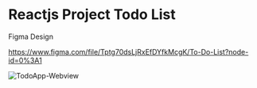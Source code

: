# Reactjs Project Todo List

Figma Design

https://www.figma.com/file/Tptg70dsLjRxEfDYfkMcgK/To-Do-List?node-id=0%3A1


![TodoApp-Webview](https://user-images.githubusercontent.com/19615651/122152904-96235b00-ce7f-11eb-85a9-5522e8ede37f.PNG)



